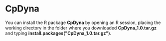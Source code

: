 # CpDyna

You can install the R package **CpDyna** by opening an R session, placing the working directory in the folder where you downloaded **CpDyna_1.0.tar.gz** and typing **install.packages("CpDyna_1.0.tar.gz")**.
